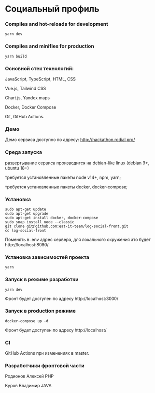 # Социальный профиль

### Compiles and hot-reloads for development
```
yarn dev
```

### Compiles and minifies for production
```
yarn build
```
### Основной стек технологий:
JavaScript, TypeScript, HTML, CSS

Vue.js, Tailwind CSS

Chart.js, Yandex maps

Docker, Docker Compose

Git, GitHub Actions.

### Демо
Демо сервиса доступно по адресу: http://hackathon.rodial.pro/

### Среда запуска
развертывание сервиса производится на debian-like linux (debian 9+, ubuntu 18+)

требуется установленные пакеты node v14+, npm, yarn;

требуется установленные пакеты docker, docker-compose;

### Установка
```shell
sudo apt-get update
sudo apt-get upgrade
sudo apt-get install docker, docker-compose
sudo snap install node --classic
git clone git@github.com:eat-it-team/log-social-front.git
cd log-social-front
```
Поменять в .env адрес сервера, для локального окружения это будет http://localhost:8080/

### Установка зависимостей проекта
```shell
yarn
```

### Запуск в режиме разработки
```shell
yarn dev
```
Фронт будет доступен по адресу http://localhost:3000/

### Запуск в production режиме
```shell
docker-compose up -d
```
Фронт будет доступен по адресу http://localhost/

### CI
GitHub Actions при изменениях в master.

### Разработчики фронтовой части

Родионов Алексей PHP

Куров Владимир JAVA